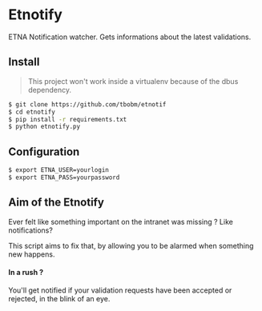 # Etnotify

ETNA Notification watcher.
Gets informations about the latest validations.


## Install

> This project won't work inside a virtualenv because of the dbus dependency.

```bash
$ git clone https://github.com/tbobm/etnotif
$ cd etnotify
$ pip install -r requirements.txt
$ python etnotify.py
```

## Configuration

```bash
$ export ETNA_USER=yourlogin
$ export ETNA_PASS=yourpassword
```


## Aim of the Etnotify

Ever felt like something important on the intranet was missing ? Like notifications?

This script aims to fix that, by allowing you to be alarmed when something new happens.

#### In a rush ?

You'll get notified if your validation requests have been accepted or rejected, in the blink of an eye.
